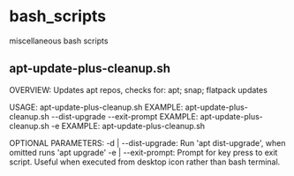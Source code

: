 # bash_scripts
miscellaneous bash scripts

## apt-update-plus-cleanup.sh

OVERVIEW: Updates apt repos, checks for: apt; snap; flatpack updates

USAGE:    apt-update-plus-cleanup.sh <options>
EXAMPLE:  apt-update-plus-cleanup.sh --dist-upgrade --exit-prompt
EXAMPLE:  apt-update-plus-cleanup.sh -e
EXAMPLE:  apt-update-plus-cleanup.sh

OPTIONAL PARAMETERS:
  -d | --dist-upgrade: Run 'apt dist-upgrade', when omitted runs 'apt upgrade'
  -e | --exit-prompt:  Prompt for key press to exit script.
         Useful when executed from desktop icon rather than bash terminal.
